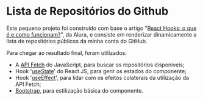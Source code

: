 # Lista de Repositórios do Github
Este pequeno projeto foi construído com base o artigo "[React Hooks: o que é e como funcionam?](https://www.alura.com.br/artigos/react-hooks)", da Alura, e consiste em renderizar dinamicamente a lista de repositórios públicos da minha conta do GitHub.

Para chegar ao resultado final, foram utilizados:

- A [API Fetch](https://developer.mozilla.org/en-US/docs/Web/API/Fetch_API/Using_Fetch) do JavaScript, para buscar os repositórios  disponíveis;
- Hook '[useState](https://react.dev/reference/react/useState)' do React JS, para gerir os estados do componente;
- Hook '[useEffect](https://react.dev/reference/react/useEffect)', para lidar com os efeitos colaterais da utilização da API Fetch;
- [Bootstrap](https://getbootstrap.com/), para estilização básica do componente.